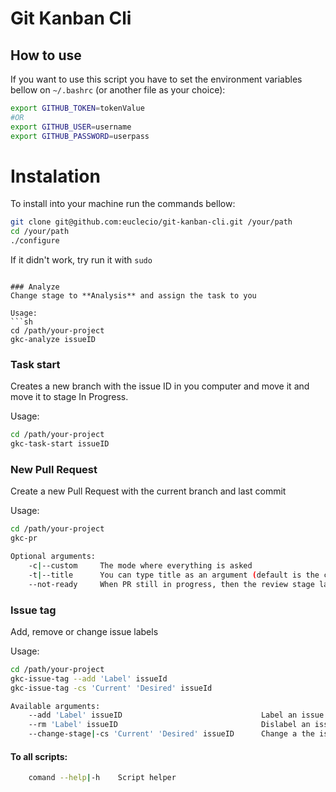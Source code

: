 # Git Kanban Cli

## How to use

If you want to use this script you have to set the environment variables bellow on `~/.bashrc` (or another file as your choice):
```sh
export GITHUB_TOKEN=tokenValue
#OR
export GITHUB_USER=username
export GITHUB_PASSWORD=userpass
```

# Instalation

To install into your machine run the commands bellow:
```sh
git clone git@github.com:euclecio/git-kanban-cli.git /your/path
cd /your/path
./configure
```
If it didn't work, try run it with `sudo`

```

### Analyze
Change stage to **Analysis** and assign the task to you

Usage:
```sh
cd /path/your-project
gkc-analyze issueID
```

### Task start
Creates a new branch with the issue ID in you computer and move it and move it to stage In Progress.

Usage:
```sh
cd /path/your-project
gkc-task-start issueID
```

### New Pull Request
Create a new Pull Request with the current branch and last commit

Usage:
```sh
cd /path/your-project
gkc-pr

Optional arguments:
    -c|--custom     The mode where everything is asked
    -t|--title      You can type title as an argument (default is the current branch)
    --not-ready     When PR still in progress, then the review stage label isn't added
```

### Issue tag
Add, remove or change issue labels

Usage:
```sh
cd /path/your-project
gkc-issue-tag --add 'Label' issueId
gkc-issue-tag -cs 'Current' 'Desired' issueId

Available arguments:
    --add 'Label' issueID                               Label an issue
    --rm 'Label' issueID                                Dislabel an issue
    --change-stage|-cs 'Current' 'Desired' issueID      Change a the issue label stage
```


#### To all scripts:
```sh
    comand --help|-h    Script helper
```
